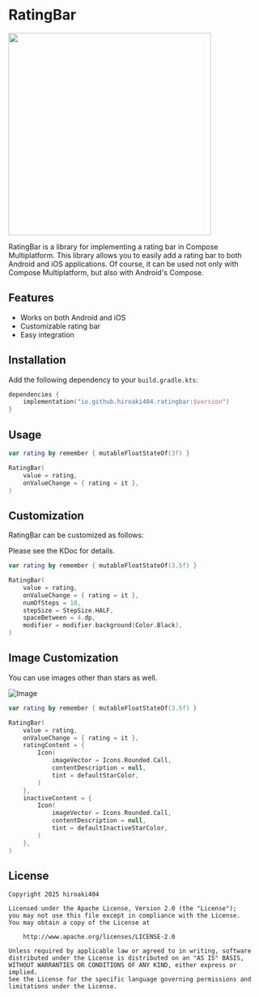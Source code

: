 # RatingBar

<img src="https://github.com/user-attachments/assets/f40a0bb9-21d0-4712-a175-82584c5cddda" width="400">

RatingBar is a library for implementing a rating bar in Compose Multiplatform. This library allows
you to easily add a rating bar to both Android and iOS applications. Of course, it can be used not
only with Compose Multiplatform, but also with Android's Compose.

## Features

- Works on both Android and iOS
- Customizable rating bar
- Easy integration

## Installation

Add the following dependency to your `build.gradle.kts`:

```kotlin
dependencies {
    implementation("io.github.hiroaki404.ratingbar:$version")
}
```

## Usage

```kotlin
var rating by remember { mutableFloatStateOf(3f) }

RatingBar(
    value = rating,
    onValueChange = { rating = it },
)
```

## Customization

RatingBar can be customized as follows:

Please see the KDoc for details.

```kotlin
var rating by remember { mutableFloatStateOf(3.5f) }

RatingBar(
    value = rating,
    onValueChange = { rating = it },
    numOfSteps = 10,
    stepSize = StepSize.HALF,
    spaceBetween = 4.dp,
    modifier = modifier.background(Color.Black),
)
```

## Image Customization

You can use images other than stars as well.

![Image](https://github.com/user-attachments/assets/a7ee45b2-90df-4235-bd4f-ee0c4e2a538e)

```kotlin
var rating by remember { mutableFloatStateOf(3.5f) }

RatingBar(
    value = rating,
    onValueChange = { rating = it },
    ratingContent = {
        Icon(
            imageVector = Icons.Rounded.Call,
            contentDescription = null,
            tint = defaultStarColor,
        )
    },
    inactiveContent = {
        Icon(
            imageVector = Icons.Rounded.Call,
            contentDescription = null,
            tint = defaultInactiveStarColor,
        )
    },
)
```

## License

```
Copyright 2025 hiroaki404

Licensed under the Apache License, Version 2.0 (the "License");
you may not use this file except in compliance with the License.
You may obtain a copy of the License at

    http://www.apache.org/licenses/LICENSE-2.0

Unless required by applicable law or agreed to in writing, software
distributed under the License is distributed on an "AS IS" BASIS,
WITHOUT WARRANTIES OR CONDITIONS OF ANY KIND, either express or implied.
See the License for the specific language governing permissions and
limitations under the License.
```
